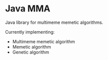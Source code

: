 # Java MMA
Java library for multimeme memetic algorithms.

Currently implementing:
- Multimeme memetic algorithm
- Memetic algorithm
- Genetic algorithm